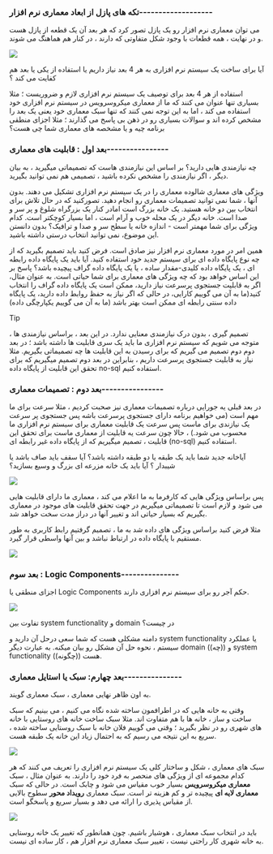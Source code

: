 ### تکه های پازل از ابعاد معماری نرم افزار-------------------

می توان معماری نرم افزار رو یک پازل تصور کرد که هر بعد آن یک قطعه از پازل هست و در نهایت ، همه قطعات با وجود شکل متفاوتی که دارند ، در کنار هم هماهنگ می شوند.

![](Pasted%20image%2020240321091826.png)

آیا برای ساخت یک سیستم نرم افزاری به هر 4 بعد نیاز داریم یا استفاده از یکی یا بعد هم کفایت می کند ؟

استفاده از هر 4 بعد برای توصیف یک سیستم نرم افزاری لازم و ضروریست ؛ مثلا بسیاری تنها عنوان می کنند که ما از معماری میکروسرویس در سیستم نرم افزاری خود استفاده می کند ، اما به این توجه نمی کنند که تنها سبک معماری خود یعنی یک بعد را مشخص کرده اند و سوالات بسیاری رو در ذهن بی پاسخ می گذارند ؛ مثلا اجزای منطقی برنامه چیه و یا مشخصه های معماری شما چی هست؟

### بعد اول : قابلیت های معماری----------------

چه نیازمندی هایی دارید؟ بر اساس این نیازمندی هاست که تصمیماتی میگیرید ، به بیان دیگر ، اگر نیازمندی را مشخص نکرده باشید ، تصمیمی هم نمی توانید بگیرید.

ویژگی های معماری شالوده معماری را در یک سیستم نرم افزاری تشکیل می دهند. بدون آنها ، شما نمی توانید تصمیمات معماری رو انجام دهید. 
تصورکنید که در حال تلاش برای انتخاب بین دو خانه هستید. یک خانه بزرگ است امادر کنار یک بزرگراه شلوغ و پر سر و صدا است. خانه دیگر در یک محله خوب و آرام است ، اما بسیار کوچکتر است. 
کدام ویژگی برای شما مهمتر است - اندازه خانه یا سطح سر و صدا و ترافیک؟ بدون دانستن این موضوع، نمی توانید انتخاب درستی داشته باشید.

همین امر در مورد معماری نرم افزار نیز صادق است. فرض کنید باید تصمیم بگیرید که از چه نوع پایگاه داده ای برای سیستم جدید خود استفاده کنید. آیا باید یک پایگاه داده رابطه ای ، یک پایگاه داده کلیدی-مقدار ساده ، یا یک پایگاه داده گراف پیچیده باشد؟ پاسخ بر این اساس خواهد بود که چه ویژگی های معماری برای شما حیاتی است. به عنوان مثال، اگر به قابلیت جستجوی پرسرعت نیاز دارید، ممکن است یک پایگاه داده گراف را انتخاب کنید(ما به آن می گوییم کارایی، در حالی که اگر نیاز به حفظ روابط داده دارید، یک پایگاه داده سنتی رابطه ای ممکن است بهتر باشد (ما به آن می گوییم یکپارچگی داده)

>[!tip]
>تصمیم گیری ، بدون درک نیازمندی معنایی ندارد.
>در این بعد ، براساس نیازمندی ها ، متوجه می شویم که سیستم نرم افزاری ما باید یک سری قابلیت ها داشته باشد ؛ در بعد دوم دوم تصمیم می گیریم که برای رسیدن به این قابلیت ها چه تصمیماتی بگیریم.
>مثلا نیاز به قابلیت جستجوی پرسرعت داریم ، بنابراین در بعد دوم تصمیم میگیریم که برای تحقق این قابلیت از پایگاه داده no-sql استفاده کنیم.

### بعد دوم : تصمیمات معماری----------------

در بعد قبلی یه جورایی درباره تصمیمات معماری نیز صحبت کردیم ، مثلا سرعت برای ما مهم است (می خواهیم برنامه دارای جستجوی پرسرعت باشه پس جستجوی پر سرعت یک نیازندی برای ماست پس سرعت یک قابلیت معماری برای سیستم نرم افزاری ما محسوب می شود.) ، حالا چون سرعت یه قابلیت از معماری ماست برای تحقق این قابلیت ، تصمیم میگیریم که از پایگاه داده غیر رابطه ای (no-sql) استفاده کنیم.

آیاخانه جدید شما باید یک طبقه یا دو طبقه داشته باشد؟ آیا سقف باید صاف باشد یا شیبدار ؟ آیا باید یک خانه مزرعه ای بزرگ و وسیع بسازید؟

![](Pasted%20image%2020240321094305.png)

پس براساس ویژگی هایی که کارفرما به ما اعلام می کند ، معماری ما دارای قابلیت هایی می شود و لازم است تا تصمیماتی میگیریم در جهت تحقق قابلیت های موجود در معماری بگیریم که بسیار حیاتی اند و تغییر آنها در دراز مدت سخت خواهد شد.

مثلا فرض کنید براساس ویژگی های داده شد به ما ، تصمیم گرفتیم رابط کاربری به طور مستقیم با پایگاه داده در ارتباط نباشد و بین آنها واسطی قرار گیرد.

![](Pasted%20image%2020240321094711.png)

### بعد سوم : Logic Components---------------

اجزای منطقی یا Logic Components حکم آجر رو برای سیستم نرم افزاری دارند.

![](Pasted%20image%2020240321095129.png)

تفاوت بین system functionality و domain در چیست؟

دامنه مشکلی هست که شما سعی درحل آن دارید و system functionality یا عملکرد سیستم ، نحوه حل آن مشکل رو بیان میکنه.
به عبارت دیگر domain  ((چه)) و system functionality ((چگونه)) هست.

### بعد چهارم: سبک یا استایل معماری---------------

به اون ظاهر نهایی معماری ، سبک معماری گویند.

وقتی به خانه هایی که در اطرافمون ساخته شده نگاه می کنیم ، می بینیم که سبک ساخت و ساز ، خانه ها با هم متفاوت اند. مثلا سبک ساخت خانه های روستایی با خانه های شهری رو در نظر بگیرید ؛ وقتی می گوییم فلان خانه با سبک روستایی ساخته شده ، سریع به این نتیجه می رسیم که به احتمال زیاد این خانه یک طبقه هست.

![](Pasted%20image%2020240321101223.png)

سبک های معماری ، شکل و ساختار کلی یک سیستم نرم افزاری را تعریف می کنند که هر کدام مجموعه ای از ویژگی های منحصر به فرد خود را دارند. به عنوان مثال ، سبک **معماری میکروسرویس** بسیار خوب مقیاس می شود و چابک است. در حالی که سبک **معماری لایه ای** پیچیده تر و کم هزینه تر است. سبک معماری **رویداد محور** سطوح بالایی از مقیاس پذیری را ارائه می دهد و بسیار سریع و پاسخگو است.

![](Pasted%20image%2020240321101545.png)

باید در انتخاب سبک معماری ، هوشیار باشیم. چون همانطور که تغییر یک خانه روستایی به خانه شهری کار راحتی نیست ، تغییر سبک معماری نرم افزار هم ، کار ساده ای نیست.